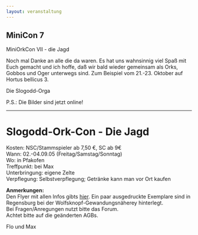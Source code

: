 ```yaml
---
layout: veranstaltung
---
```


MiniCon 7
---------

MiniOrkCon VII - die Jagd  

Noch mal Danke an alle die da waren. Es hat uns wahnsinnig viel Spaß mit Euch gemacht und ich hoffe, daß wir bald wieder gemeinsam als Orks, Gobbos und Oger unterwegs sind. Zum Beispiel vom 21.-23. Oktober auf Hortus bellicus 3.

Die Slogodd-Orga

P.S.: Die Bilder sind jetzt online!

---

Slogodd-Ork-Con - Die Jagd
==========================

Kosten: NSC/Stammspieler ab 7,50 €, SC ab 9€  
Wann: 02.-04.09.05 (Freitag/Samstag/Sonntag)  
Wo: in Pfakofen  
Treffpunkt: bei Max  
Unterbringung: eigene Zelte  
Verpflegung: Selbstverpflegung; Getränke kann man vor Ort kaufen 

**Anmerkungen:**  
Den Flyer mit allen Infos gibts [hier](https://www.slogodd.de/flyer/MiniOrkCon_VII-die_Jagd.pdf). Ein paar ausgedruckte Exemplare sind in Regensburg bei der Wolfsknopf-Gewandungsnäherey hinterlegt.  
Bei Fragen/Anregungen nutzt bitte das Forum.  
Achtet bitte auf die geänderten AGBs. 

Flo und Max 
